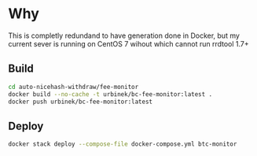 # Why

This is completly redundand to have generation done in Docker, but my current sever is running on CentOS 7 wihout which cannot run rrdtool 1.7+

## Build

```Bash
cd auto-nicehash-withdraw/fee-monitor
docker build --no-cache -t urbinek/bc-fee-monitor:latest .
docker push urbinek/bc-fee-monitor:latest 
```

## Deploy

```Bash
docker stack deploy --compose-file docker-compose.yml btc-monitor
```